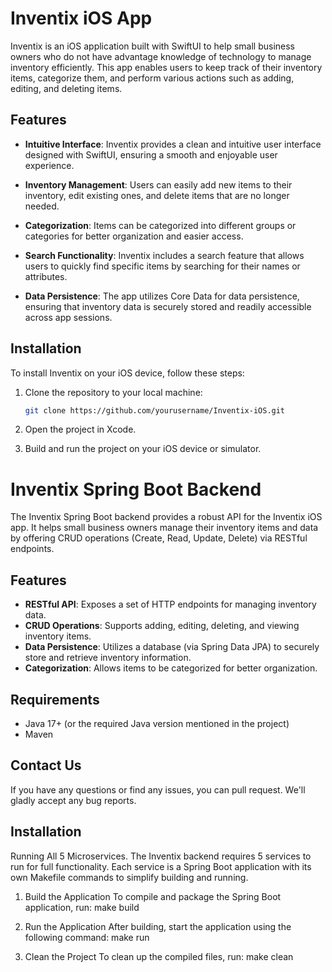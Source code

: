 # Inventix iOS App

Inventix is an iOS application built with SwiftUI to help small business owners who do not have advantage knowledge of technology to manage inventory efficiently. This app enables users to keep track of their inventory items, categorize them, and perform various actions such as adding, editing, and deleting items.

## Features

- **Intuitive Interface**: Inventix provides a clean and intuitive user interface designed with SwiftUI, ensuring a smooth and enjoyable user experience.
  
- **Inventory Management**: Users can easily add new items to their inventory, edit existing ones, and delete items that are no longer needed.
  
- **Categorization**: Items can be categorized into different groups or categories for better organization and easier access.

- **Search Functionality**: Inventix includes a search feature that allows users to quickly find specific items by searching for their names or attributes.

- **Data Persistence**: The app utilizes Core Data for data persistence, ensuring that inventory data is securely stored and readily accessible across app sessions.

## Installation

To install Inventix on your iOS device, follow these steps:

1. Clone the repository to your local machine:

   ```bash
   git clone https://github.com/yourusername/Inventix-iOS.git
   ```

2. Open the project in Xcode.

3. Build and run the project on your iOS device or simulator.

# Inventix Spring Boot Backend

The Inventix Spring Boot backend provides a robust API for the Inventix iOS app. It helps small business owners manage their inventory items and data by offering CRUD operations (Create, Read, Update, Delete) via RESTful endpoints.

## Features

- **RESTful API**: Exposes a set of HTTP endpoints for managing inventory data.
- **CRUD Operations**: Supports adding, editing, deleting, and viewing inventory items.
- **Data Persistence**: Utilizes a database (via Spring Data JPA) to securely store and retrieve inventory information.
- **Categorization**: Allows items to be categorized for better organization.

## Requirements

- Java 17+ (or the required Java version mentioned in the project)
- Maven 

## Contact Us
If you have any questions or find any issues, you can pull request. We'll gladly accept any bug reports.

## Installation

Running All 5 Microservices. The Inventix backend requires 5 services to run for full functionality. Each service is a Spring Boot application with its own Makefile commands to simplify building and running.

1. Build the Application
To compile and package the Spring Boot application, run: make build

2. Run the Application
After building, start the application using the following command: make run

3. Clean the Project
To clean up the compiled files, run: make clean





